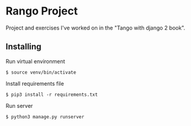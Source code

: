 
# Rango Project

Project and exercises I've worked on in the "Tango with django 2 book".

## Installing

Run virtual environment
```
$ source venv/bin/activate
```

Install requirements file
```
$ pip3 install -r requirements.txt
```

Run server
```
$ python3 manage.py runserver
```
